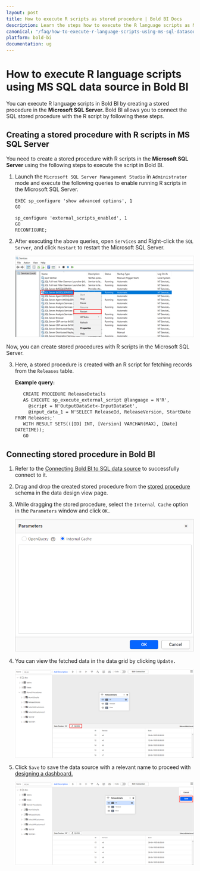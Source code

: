```yaml
---
layout: post
title: How to execute R scripts as stored procedure | Bold BI Docs
description: Learn the steps how to execute the R language scripts as Microsoft SQL stored procedure in Bold BI in embedded mode of Web designer.
canonical: "/faq/how-to-execute-r-language-scripts-using-ms-sql-datasource-in-bold-bi/"
platform: bold-bi
documentation: ug
---
```


# How to execute R language scripts using MS SQL data source in Bold BI

You can execute R language scripts in Bold BI by creating a stored procedure in the **Microsoft SQL Server.** Bold BI allows you to connect the SQL stored procedure with the R script by following these steps.

## Creating a stored procedure with R scripts in MS SQL Server

You need to create a stored procedure with R scripts in the **Microsoft SQL Server** using the following steps to execute the script in Bold BI.

1.	Launch the `Microsoft SQL Server Management Studio` in `Administrator` mode and execute the following queries to enable running R scripts in the Microsoft SQL Server.

        EXEC sp_configure 'show advanced options', 1
        GO
	<!-- -->
        sp_configure 'external_scripts_enabled', 1
        GO
        RECONFIGURE;
		
2.  After executing the above queries, open `Services` and Right-click the `SQL Server`, and click `Restart` to restart the Microsoft SQL Server.

    ![Restart SQL server](/static/assets/faq/images/restart-sql-server.png#max-width=100%)

Now, you can create stored procedures with R scripts in the Microsoft SQL Server.

3.	Here, a stored procedure is created with an R script for fetching records from the `Releases` table.

      **Example query:**
    
	       CREATE PROCEDURE ReleaseDetails
           AS EXECUTE sp_execute_external_script @language = N'R',
             @script = N'OutputDataSet<-InputDataSet',
             @input_data_1 = N'SELECT ReleaseId, ReleaseVersion, StartDate FROM Releases;'
           WITH RESULT SETS(([ID] INT, [Version] VARCHAR(MAX), [Date] DATETIME));
           GO

## Connecting stored procedure in Bold BI

1.	Refer to the [Connecting Bold BI to SQL data source](/working-with-data-sources/data-connectors/sql-data-source/#connecting-bold-bi-to-microsoft-sql-server-data-source) to successfully connect to it.

2.	Drag and drop the created stored procedure from the [stored procedure](/working-with-data-sources/data-connectors/sql-data-source/#connecting-to-stored-procedure-in-sql-server-database) schema in the data design view page. 

3.	While dragging the stored procedure, select the `Internal Cache` option in the `Parameters` window and click `OK.`

    ![Internal cache option](/static/assets/faq/images/internal-cache.png#max-width=65%)

4.	You can view the fetched data in the data grid by clicking `Update.`

    ![Update option](/static/assets/faq/images/update-R-records.png#max-width=100%)

5.	Click `Save` to save the data source with a relevant name to proceed with [designing a dashboard.](/working-with-dashboards/)

    ![Save option](/static/assets/faq/images/save-option-r.png#max-width=100%)
